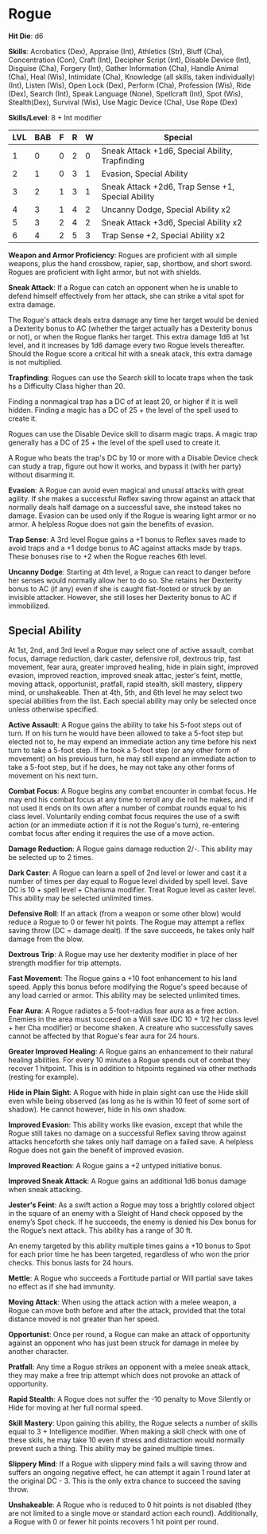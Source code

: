 # Rogue

**Hit Die**: d6

**Skills**: Acrobatics (Dex), Appraise (Int), Athletics (Str), Bluff (Cha), Concentration (Con), Craft (Int), Decipher Script (Int), Disable Device (Int), Disguise (Cha), Forgery (Int), Gather Information (Cha), Handle Animal (Cha), Heal (Wis), Intimidate (Cha), Knowledge (all skills, taken individually) (Int), Listen (Wis), Open Lock (Dex), Perform (Cha), Profession (Wis), Ride (Dex), Search (Int), Speak Language (None), Spellcraft (Int), Spot (Wis), Stealth(Dex), Survival (Wis), Use Magic Device (Cha), Use Rope (Dex)

**Skills/Level**: 8 + Int modifier

LVL | BAB | F | R | W | Special 
--- | --- | - | - | - | ------- 
1   | 0   | 0 | 2 | 0 | Sneak Attack +1d6, Special Ability, Trapfinding
2   | 1   | 0 | 3 | 1 | Evasion, Special Ability
3   | 2   | 1 | 3 | 1 | Sneak Attack +2d6, Trap Sense +1, Special Ability  
4   | 3   | 1 | 4 | 2 | Uncanny Dodge, Special Ability x2
5   | 3   | 2 | 4 | 2 | Sneak Attack +3d6, Special Ability x2
6   | 4   | 2 | 5 | 3 | Trap Sense +2, Special Ability x2

**Weapon and Armor Proficiency**: Rogues are proficient with all simple weapons, plus the hand crossbow, rapier, sap, shortbow, and short sword. Rogues are proficient with light armor, but not with shields.

**Sneak Attack**: If a Rogue can catch an opponent when he is unable to defend himself effectively from her attack, she can strike a vital spot for extra damage. 

The Rogue's attack deals extra damage any time her target would be denied a Dexterity bonus to AC (whether the target actually has a Dexterity bonus or not), or when the Rogue flanks her target. This extra damage 1d6 at 1st level, and it increases by 1d6 damage every two Rogue levels thereafter. Should the Rogue score a critical hit with a sneak atack, this extra damage is not multiplied.

**Trapfinding**: Rogues can use the Search skill to locate traps when the task hs a Difficulty Class higher than 20. 

Finding a nonmagical trap has a DC of at least 20, or higher if it is well hidden. Finding a magic has a DC of 25 + the level of the spell used to create it.

Rogues can use the Disable Device skill to disarm magic traps. A magic trap generally has a DC of 25 + the level of the spell used to create it.

A Rogue who beats the trap's DC by 10 or more with a Disable Device check can study a trap, figure out how it works, and bypass it (with her party) without disarming it.

**Evasion**: A Rogue can avoid even magical and unusal attacks with great agility. If she makes a successful Reflex saving throw against an attack that normally deals half damage on a successful save, she instead takes no damage. Evasion can be used only if the Rogue is wearing light armor or no armor. A helpless Rogue does not gain the benefits of evasion.

**Trap Sense**: A 3rd level Rogue gains a +1 bonus to Reflex saves made to avoid traps and a +1 dodge bonus to AC against attacks made by traps. These bonuses rise to +2 when the Rogue reaches 6th level.

**Uncanny Dodge**: Starting at 4th level, a Rogue can react to danger before her senses would normally allow her to do so. She retains her Dexterity bonus to AC (if any) even if she is caught flat-footed or struck by an invisible attacker. However, she still loses her Dexterity bonus to AC if immobilized.

## Special Ability 

At 1st, 2nd, and 3rd level a Rogue may select one of active assault, combat focus, damage reduction, dark caster, defensive roll, dextrous trip, fast movement, fear aura, greater improved healing, hide in plain sight, improved evasion, improved reaction, improved sneak attac, jester's feint, mettle, moving attack, opportunist, pratfall, rapid stealth, skill mastery, slippery mind, or unshakeable. Then at 4th, 5th, and 6th level he may select two special abilities from the list. Each special ability may only be selected once unless otherwise specified.

**Active Assault**: A Rogue gains the ability to take his 5-foot steps out of turn. If on his turn he would have been allowed to take a 5-foot step but elected not to, he may expend an immediate action any time before his next turn to take a 5-foot step. If he took a 5-foot step (or any other form of movement) on his previous turn, he may still expend an immediate action to take a 5-foot step, but if he does, he may not take any other forms of movement on his next turn.

**Combat Focus**: A Rogue begins any combat encounter in combat focus. He may end his combat focus at any time to reroll any die roll he makes, and if not used it ends on its own after a number of combat rounds equal to his class level. Voluntarily ending combat focus requires the use of a swift action (or an immediate action if it is not the Rogue's turn), re-entering combat focus after ending it requires the use of a move action.

**Damage Reduction**: A Rogue gains damage reduction 2/-. This ability may be selected up to 2 times.

**Dark Caster**: A Rogue can learn a spell of 2nd level or lower and cast it a number of times per day equal to Rogue level divided by spell level. Save DC is 10 + spell level + Charisma modifier. Treat Rogue level as caster level. This ability may be selected unlimited times.

**Defensive Roll**: If an attack (from a weapon or some other blow) would reduce a Rogue to 0 or fewer hit points. The Rogue may attempt a reflex saving throw (DC = damage dealt). If the save succeeds, he takes only half damage from the blow.

**Dextrous Trip**: A Rogue may use her dexterity modifier in place of her strength modifier for trip attempts.

**Fast Movement**: The Rogue gains a +10 foot enhancement to his land speed. Apply this bonus before modifying the Rogue's speed because of any load carried or armor. This ability may be selected unlimited times.

**Fear Aura**: A Rogue radiates a 5-foot-radius fear aura as a free action. Enemies in the area must succeed on a Will save (DC 10 + 1/2 her class level + her Cha modifier) or become shaken. A creature who successfully saves cannot be affected by that Rogue's fear aura for 24 hours.

**Greater Improved Healing**: A Rogue gains an enhancement to their natural healing abilities. For every 10 minutes a Rogue spends out of combat they recover 1 hitpoint. This is in addition to hitpoints regained via other methods (resting for example).

**Hide in Plain Sight**: A Rogue with hide in plain sight can use the Hide skill even while being observed (as long as he is within 10 feet of some sort of shadow). He cannot however, hide in his own shadow.

**Improved Evasion**: This ability works like evasion, except that while the Rogue still takes no damage on a successful Reflex saving throw against attacks henceforth she takes only half damage on a failed save. A helpless Rogue does not gain the benefit of improved evasion.

**Improved Reaction**: A Rogue gains a +2 untyped initiative bonus.

**Improved Sneak Attack**: A Rogue gains an additional 1d6 bonus damage when sneak attacking.

**Jester's Feint**: As a swift action a Rogue may toss a brightly colored object in the square of an enemy with a Sleight of Hand check opposed by the enemy’s Spot check. If he succeeds, the enemy is denied his Dex bonus for the Rogue’s next attack. This ability has a range of 30 ft.

An enemy targeted by this ability multiple times gains a +10 bonus to Spot for each prior time he has been targeted, regardless of who won the prior checks. This bonus lasts for 24 hours.

**Mettle**: A Rogue who succeeds a Fortitude partial or Will partial save takes no effect as if she had immunity.

**Moving Attack**: When using the attack action with a melee weapon, a Rogue can move both before and after the attack, provided that the total distance moved is not greater than her speed.

**Opportunist**: Once per round, a Rogue can make an attack of opportunity against an opponent who has just been struck for damage in melee by another character.

**Pratfall**: Any time a Rogue strikes an opponent with a melee sneak attack, they may make a free trip attempt which does not provoke an attack of opportunity.

**Rapid Stealth**: A Rogue does not suffer the -10 penalty to Move Silently or Hide for moving at her full normal speed.

**Skill Mastery**: Upon gaining this ability, the Rogue selects a number of skills equal to 3 + Intelligence modifier. When making a skill check with one of these skils, he may take 10 even if stress and distraction would normally prevent such a thing. This ability may be gained multiple times.

**Slippery Mind**: If a Rogue with slippery mind fails a will saving throw and suffers an ongoing negative effect, he can attempt it again 1 round later at the original DC - 3. This is the only extra chance to succeed the saving throw.

**Unshakeable**: A Rogue who is reduced to 0 hit points is not disabled (they are not limited to a single move or standard action each round). Additionally, a Rogue with 0 or fewer hit points recovers 1 hit point per round. 
